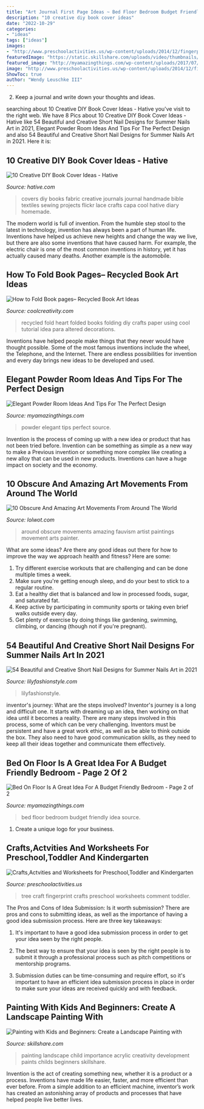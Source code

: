 ```yaml
---
title: "Art Journal First Page Ideas ~ Bed Floor Bedroom Budget Friendly Idea Source"
description: "10 creative diy book cover ideas"
date: "2022-10-29"
categories:
- "ideas"
tags: ["ideas"]
images:
- "http://www.preschoolactivities.us/wp-content/uploads/2014/12/fingerprint-tree-craft.jpg"
featuredImage: "https://static.skillshare.com/uploads/video/thumbnails/f89f054f723399a3111a93043ca49b93/original"
featured_image: "http://myamazingthings.com/wp-content/uploads/2017/07/bed-on-floor-5.jpg"
image: "http://www.preschoolactivities.us/wp-content/uploads/2014/12/fingerprint-tree-craft.jpg"
ShowToc: true
author: "Wendy Leuschke III"
---
```



2. Keep a journal and write down your thoughts and ideas.

	

		
searching about 10 Creative DIY Book Cover Ideas - Hative you've visit to the right web. We have 8 Pics about 10 Creative DIY Book Cover Ideas - Hative like 54 Beautiful and Creative Short Nail Designs for Summer Nails Art in 2021, Elegant Powder Room Ideas And Tips For The Perfect Design and also 54 Beautiful and Creative Short Nail Designs for Summer Nails Art in 2021. Here it is:
		
    
## 10 Creative DIY Book Cover Ideas - Hative

<img loading=lazy src="https://hative.com/wp-content/uploads/2014/09/diy-book-cover-ideas/8-cute-book-covers-for-girls.jpg" onerror="this.onerror=null;this.src='https://tse3.mm.bing.net/th?id=OIP.bBygi3Keh8mPW5Fc2Dv8rwHaJ4&amp;pid=15.1';" alt="10 Creative DIY Book Cover Ideas - Hative">

_Source: hative.com_

>covers diy books fabric creative journals journal handmade bible textiles sewing projects flickr lace crafts capa cool hative diary homemade. 

	

The modern world is full of invention. From the humble step stool to the latest in technology, invention has always been a part of human life. Inventions have helped us achieve new heights and change the way we live, but there are also some inventions that have caused harm. For example, the electric chair is one of the most common inventions in history, yet it has actually caused many deaths. Another example is the automobile.

    
## How To Fold Book Pages– Recycled Book Art Ideas

<img loading=lazy src="http://coolcreativity.com/wp-content/uploads/2016/03/5-1.jpg" onerror="this.onerror=null;this.src='https://tse2.mm.bing.net/th?id=OIP.ALGFNrPpZP_dutu_BXwGXwHaKX&amp;pid=15.1';" alt="How to Fold Book pages– Recycled Book Art Ideas">

_Source: coolcreativity.com_

>recycled fold heart folded books folding diy crafts paper using cool tutorial idea para altered decorations. 

	

Inventions have helped people make things that they never would have thought possible. Some of the most famous inventions include the wheel, the Telephone, and the Internet. There are endless possibilities for invention and every day brings new ideas to be developed and used.

    
## Elegant Powder Room Ideas And Tips For The Perfect Design

<img loading=lazy src="http://myamazingthings.com/wp-content/uploads/2017/10/powder-room-1-.jpg" onerror="this.onerror=null;this.src='https://tse3.mm.bing.net/th?id=OIP.bc9oSxq-U60CZt82kKol6gHaLH&amp;pid=15.1';" alt="Elegant Powder Room Ideas And Tips For The Perfect Design">

_Source: myamazingthings.com_

>powder elegant tips perfect source. 

	

Invention is the process of coming up with a new idea or product that has not been tried before. Invention can be something as simple as a new way to make a Previous invention or something more complex like creating a new alloy that can be used in new products. Inventions can have a huge impact on society and the economy.

    
## 10 Obscure And Amazing Art Movements From Around The World

<img loading=lazy src="http://cdn.lolwot.com/wp-content/uploads/2015/12/10-obscure-and-amazing-art-movements-from-around-the-world-1.jpg" onerror="this.onerror=null;this.src='https://tse1.mm.bing.net/th?id=OIP.-ziX9f1RhcqSiNdaufm2CAHaF_&amp;pid=15.1';" alt="10 Obscure And Amazing Art Movements From Around The World">

_Source: lolwot.com_

>around obscure movements amazing fauvism artist paintings movement arts painter. 

	

What are some ideas?
Are there any good ideas out there for how to improve the way we approach health and fitness? Here are some: 
1. Try different exercise workouts that are challenging and can be done multiple times a week. 
2. Make sure you're getting enough sleep, and do your best to stick to a regular routine. 
3. Eat a healthy diet that is balanced and low in processed foods, sugar, and saturated fat. 
4. Keep active by participating in community sports or taking even brief walks outside every day. 
5. Get plenty of exercise by doing things like gardening, swimming, climbing, or dancing (though not if you're pregnant).

    
## 54 Beautiful And Creative Short Nail Designs For Summer Nails Art In 2021

<img loading=lazy src="https://lilyfashionstyle.com/wp-content/uploads/2021/06/33-3.jpg" onerror="this.onerror=null;this.src='https://tse3.mm.bing.net/th?id=OIP.HZ6VzidxQ_xnSnXUS5pQowHaLH&amp;pid=15.1';" alt="54 Beautiful and Creative Short Nail Designs for Summer Nails Art in 2021">

_Source: lilyfashionstyle.com_

>lilyfashionstyle. 

	

inventor's journey: What are the steps involved?
Inventor's journey is a long and difficult one. It starts with dreaming up an idea, then working on that idea until it becomes a reality. There are many steps involved in this process, some of which can be very challenging. Inventors must be persistent and have a great work ethic, as well as be able to think outside the box. They also need to have good communication skills, as they need to keep all their ideas together and communicate them effectively.

    
## Bed On Floor Is A Great Idea For A Budget Friendly Bedroom - Page 2 Of 2

<img loading=lazy src="http://myamazingthings.com/wp-content/uploads/2017/07/bed-on-floor-5.jpg" onerror="this.onerror=null;this.src='https://tse4.mm.bing.net/th?id=OIP.sYWkVQTXZCLjjbbmTpX_WQHaKR&amp;pid=15.1';" alt="Bed On Floor Is A Great Idea For A Budget Friendly Bedroom - Page 2 of 2">

_Source: myamazingthings.com_

>bed floor bedroom budget friendly idea source. 

	

1. Create a unique logo for your business.

    
## Crafts,Actvities And Worksheets For Preschool,Toddler And Kindergarten

<img loading=lazy src="http://www.preschoolactivities.us/wp-content/uploads/2014/12/fingerprint-tree-craft.jpg" onerror="this.onerror=null;this.src='https://tse2.mm.bing.net/th?id=OIP.ticiLrrBin417CkoHtiADwHaLG&amp;pid=15.1';" alt="Crafts,Actvities and Worksheets for Preschool,Toddler and Kindergarten">

_Source: preschoolactivities.us_

>tree craft fingerprint crafts preschool worksheets comment toddler. 

	

The Pros and Cons of Idea Submission: Is it worth submission?
There are pros and cons to submitting ideas, as well as the importance of having a good idea submission process. Here are three key takeaways:
1. It's important to have a good idea submission process in order to get your idea seen by the right people.

2. The best way to ensure that your idea is seen by the right people is to submit it through a professional process such as pitch competitions or mentorship programs.

3. Submission duties can be time-consuming and require effort, so it's important to have an efficient idea submission process in place in order to make sure your ideas are received quickly and with feedback.

    
## Painting With Kids And Beginners: Create A Landscape Painting With

<img loading=lazy src="https://static.skillshare.com/uploads/video/thumbnails/f89f054f723399a3111a93043ca49b93/original" onerror="this.onerror=null;this.src='https://tse2.mm.bing.net/th?id=OIP.PhZ-Kzt_5GIlXazv6Rie8AHaFr&amp;pid=15.1';" alt="Painting with Kids and Beginners: Create a Landscape Painting with">

_Source: skillshare.com_

>painting landscape child importance acrylic creativity development paints childs beginners skillshare. 

	

Invention is the act of creating something new, whether it is a product or a process. Inventions have made life easier, faster, and more efficient than ever before. From a simple addition to an efficient machine, inventor’s work has created an astonishing array of products and processes that have helped people live better lives.

